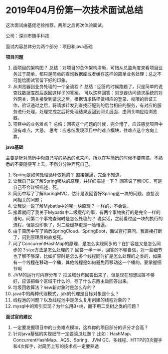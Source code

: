 # 2019年04月份第一次技术面试总结

这次面试由基佬老徐推荐，两年之后再次体验面试。

公司：深圳市随手科技

面试内容总体分为两个部分：项目和java基础

**项目问题**

1. 画项目的架构图？
   总结：对项目的总体架构清晰，可惜从总监角度来看项目业务过于简单，都只是简单的查询数据库或者缓存这样的简单业务处理；总之不可能给面试官留下好的印象。
2. 从浏览器到业务处理的一个全流程？
   总结：回答的时候跑题了，只是简单的说查找数据库然后返回这样子的答案。
   可以这样回答：浏览器访问请求系统的对外网关，网关接受到请求之后，根据请求路径做相应的登录、权限的验证工作，验证通过之后，将请求转发到查找匹配到的后台相应的服务，有对应的服务进行处理，处理完成之后将处理结果返回到网关层面，由网关响应给浏览器。
3. 项目中的业务难点？
   总结：回答这个问题的时候，完全懵了，应该感觉项目中没有难点，大忌。
   思考：应总结发现项目中的难点模块，往难点这个方向上靠。

**java基础**

主要是针对简历中你自己写的熟悉的点来问，所以在写简历的时候不要瞎搞，不熟悉的不要随便写上去，不然分分钟弄死自己。

1. Spring是如何处理循环依赖的？
   直接懵逼，完全不知道。
2. 让我自己说了解Spring哪块的原理，并详细描述一下？
   回答说了解IOC，可是自己不会详细描述，死。
3. 简历中写了了解SpringMVC，估计是没回答好Spring这一块的问题，直接没问相关的问题；
4. 让我说一说了解Mybatis中的哪一块原理？
   一样的，不会说。
5. 接着就问了我关于Mybatis中二级缓存的事，有两个事物执行的是完全一样的语句，问第二个事物查询时是怎么处理的？
   说实话，之前看过这一块的执行的流程，但是没印象了，对二级缓存更是一脸懵逼。
6. 由于简历中写了熟悉SpringCloud、SpringBoot，面试官打算问，我直接打断了，问到原理层的直接死。
7. 问了ConcurrentHashMap的原理，是怎么实现同步的？在扩容是又是怎么同步的？size方法是怎么处理的？
   回答一半一半，回答的不够自信，对一些细节也了解不够深，比如扩容时是怎么多个线程同时扩是怎么处理的之类的，如果有一个线程在移动一个桶，其他线程是如何避免再移动这一个桶的。要掌握细节啊
8. JVM的运行时内存分布？
   把区域分布回答出来了，但是现在想想回答不够好，应该把每个区域干什么的，存了什么东西主动回答出来。
9. 垃圾回收算法？new新对象时是怎么存的？
10. java中的两种代理模式，jdk的代理是目标对象是什么？
11. 线程池的问题？以及线程池中是怎么复用创建的线程对象的？
12. mysql中的索引实现？为什么用B+树，而不用二叉树之类的问题？

**面试官的建议**

1. 一定要发掘项目中的业务难点模块，这样你的项目部分的评分才会高？
2. 针对java基础的实现细节一定要滚瓜烂熟？
   比如：HashMap、ConcurrentHashMap、AQS、Spring、JVM GC、多线程、HTTP的3次握手和4次挥手，对简历上写的技术点一定要熟透



